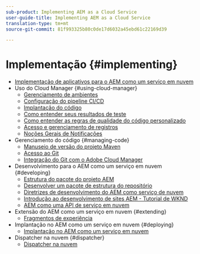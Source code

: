 ```yaml
---
sub-product: Implementing AEM as a Cloud Service
user-guide-title: Implementing AEM as a Cloud Service
translation-type: tm+mt
source-git-commit: 81f993325b80c0de17d6032a45ebd61c22169d39

---
```



# Implementação {#implementing}

+ [Implementação de aplicativos para o AEM como um serviço em nuvem](/help/implementing/home.md)
+ Uso do Cloud Manager {#using-cloud-manager}
   + [Gerenciamento de ambientes](cloud-manager/manage-environments.md)
   + [Configuração do pipeline CI/CD](cloud-manager/configure-pipeline.md)
   + [Implantação do código](cloud-manager/deploy-code.md)
   + [Como entender seus resultados de teste](cloud-manager/understand-test-results.md)
   + [Como entender as regras de qualidade do código personalizado](cloud-manager/custom-code-quality-rules.md)
   + [Acesso e gerenciamento de registros](cloud-manager/manage-logs.md)
   + [Noções Gerais de Notificações](cloud-manager/notifications.md)
+ Gerenciamento do código {#managing-code}
   + [Manuseio de versão do projeto Maven](cloud-manager/project-version-handling.md)
   + [Acesso ao Git](cloud-manager/accessing-git.md)
   + [Integração do Git com o Adobe Cloud Manager](cloud-manager/integrating-with-git.md)
+ Desenvolvimento para o AEM como um serviço em nuvem {#developing}
   + [Estrutura do pacote do projeto AEM](developing/introduction/aem-project-content-package-structure.md)
   + [Desenvolver um pacote de estrutura do repositório](developing/introduction/repository-structure-package.md)
   + [Diretrizes de desenvolvimento do AEM como serviço de nuvem](developing/introduction/development-guidelines.md)
   + [Introdução ao desenvolvimento de sites AEM - Tutorial de WKND](developing/introduction/develop-wknd-tutorial.md)
   + [AEM como uma API de serviço em nuvem](https://docs.adobe.com/content/help/en/experience-manager-cloud-service/implementing/developing/ref/javadoc/index.html)
+ Extensão do AEM como um serviço em nuvem {#extending}
   + [Fragmentos de experiência](developing/extending/experience-fragments.md)
+ Implantação no AEM como um serviço em nuvem {#deploying}
   + [Implantação no AEM como um serviço em nuvem](deploying/overview.md)
+ Dispatcher na nuvem {#dispatcher}
   + [Dispatcher na nuvem](dispatcher/overview.md)

